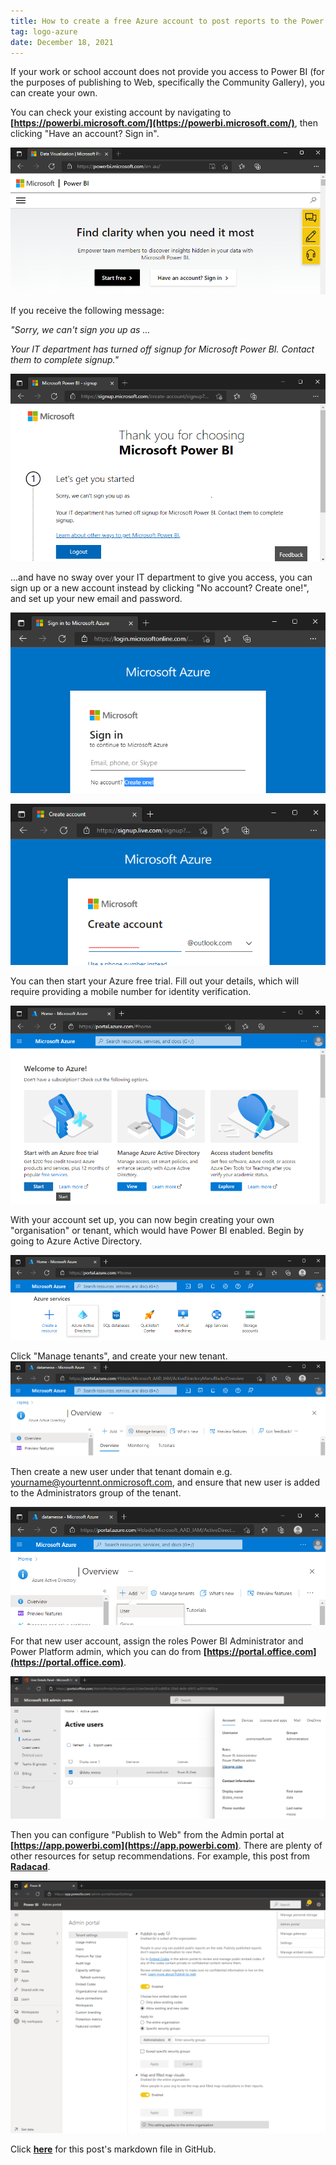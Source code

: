 ```yaml
---
title: How to create a free Azure account to post reports to the Power BI Gallery
tag: logo-azure
date: December 18, 2021
---
```


If your work or school account does not provide you access to Power BI (for the purposes of publishing to Web, specifically the Community Gallery), you can create your own. 

You can check your existing account by navigating to **[https://powerbi.microsoft.com/](https://powerbi.microsoft.com/)**, then clicking "Have an account? Sign in".

![Check Power BI sign in](https://raw.githubusercontent.com/datamesse/datamesse.github.io/main/src/assets-blog/2021-12-18--01.png?raw=true)

If you receive the following message:

*"Sorry, we can't sign you up as ...*

*Your IT department has turned off signup for Microsoft Power BI. Contact them to complete signup."*

![Power BI sign up disabled](https://raw.githubusercontent.com/datamesse/datamesse.github.io/main/src/assets-blog/2021-12-18--02.png?raw=true)

...and have no sway over your IT department to give you access, you can sign up or a new account instead by clicking "No account? Create one!", and set up your new email and password.

![Azure Sign in create account](https://raw.githubusercontent.com/datamesse/datamesse.github.io/main/src/assets-blog/2021-12-18--03.png?raw=true)

![Azure create a new account](https://raw.githubusercontent.com/datamesse/datamesse.github.io/main/src/assets-blog/2021-12-18--04.png?raw=true)

You can then start your Azure free trial. Fill out your details, which will require providing a mobile number for identity verification.

![Azure portal](https://raw.githubusercontent.com/datamesse/datamesse.github.io/main/src/assets-blog/2021-12-18--05.png?raw=true)

With your account set up, you can now begin creating your own "organisation" or tenant, which would have Power BI enabled. Begin by going to Azure Active Directory.

![Azure Active Directory](https://raw.githubusercontent.com/datamesse/datamesse.github.io/main/src/assets-blog/2021-12-18--06.png?raw=true)

Click "Manage tenants", and create your new tenant.
![Azure Active Directory Manage tenants](https://raw.githubusercontent.com/datamesse/datamesse.github.io/main/src/assets-blog/2021-12-18--07.png?raw=true)

Then create a new user under that tenant domain e.g. yourname@yourtennt.onmicrosoft.com, and ensure that new user is added to the Administrators group of the tenant.

![Azure Active Directory Add User](https://raw.githubusercontent.com/datamesse/datamesse.github.io/main/src/assets-blog/2021-12-18--08.png?raw=true)

For that new user account, assign the roles Power BI Administrator and Power Platform admin, which you can do from **[https://portal.office.com](https://portal.office.com)**.

![Microsoft 365 admin center](https://raw.githubusercontent.com/datamesse/datamesse.github.io/main/src/assets-blog/2021-12-18--09.png?raw=true)

Then you can configure "Publish to Web" from the Admin portal at **[https://app.powerbi.com](https://app.powerbi.com)**. There are plenty of other resources for setup recommendations. For example, this post from **[Radacad](https://radacad.com/power-bi-administrator-tenant-settings-configuration-you-dont-dare-to-miss)**.

![Power BI Admin portal](https://raw.githubusercontent.com/datamesse/datamesse.github.io/main/src/assets-blog/2021-12-18--10.png?raw=true)

Click **[here](https://github.com/datamesse/datamesse.github.io/blob/main/src/posts/2021-12-18.md)** for this post's markdown file in GitHub.